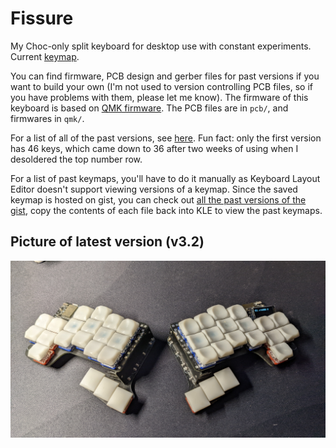 Fissure
=======

My Choc-only split keyboard for desktop use with constant experiments. Current [keymap](http://www.keyboard-layout-editor.com/#/gists/99409a249d886554bd60af15782b2d50). 

You can find firmware, PCB design and gerber files for past versions if you want to build your own (I'm not used to version controlling PCB files, so if you have problems with them, please let me know). The firmware of this keyboard is based on [QMK firmware](https://github.com/qmk/qmk_firmware). The PCB files are in `pcb/`, and firmwares in `qmk/`.

For a list of all of the past versions, see [here](versions.md). Fun fact: only the first version has 46 keys, which came down to 36 after two weeks of using when I desoldered the top number row.

For a list of past keymaps, you'll have to do it manually as Keyboard Layout Editor doesn't support viewing versions of a keymap. Since the saved keymap is hosted on gist, you can check out [all the past versions of the gist](https://gist.github.com/crides/99409a249d886554bd60af15782b2d50/revisions), copy the contents of each file back into KLE to view the past keymaps.

## Picture of latest version (v3.2)

![](pics/v3.2.jpg)

